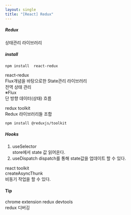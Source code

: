 ```yaml
---
layout: single
title: "[React] Redux"
---
```

##### Redux   
상태관리 라이브러리   
   
##### install   
```
npm install  react-redux
```
react-redux   
Flux개념을 바탕으로한 State관리 라이브러리   
전역 상태 관리   
※Flux   
단 방향 데이터(상태) 흐름    
   
redux toolkit   
Redux 라이브러리들 조합   
```
npm install @reduxjs/toolkit
```
   
##### Hooks   
1. useSelector   
store에서 state 값 읽어온다.   
2. useDispatch
dispatch를 통해 state값을 업데이트 할 수 있다.   
   
react toolkit   
createAsyncThunk   
비동기 작업을 할 수 있다.   
   
#### Tip   
chrome extension redux devtools    
redux 디버깅   